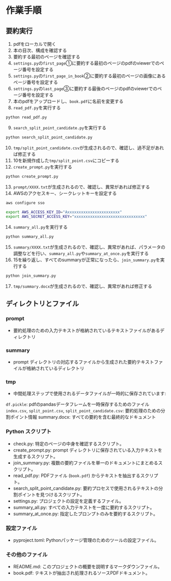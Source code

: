 # 作業手順
## 要約実行
1. pdfをローカルで開く
2. 本の目次、構成を確認する
3. 要約する最初のページを確認する
4. `settings.py`の`first_page`①に要約する最初のページのpdfのviewerでのページ番号を設定する
5. `settings.py`の`first_page_in_book`②に要約する最初のページの画像にあるページ番号を設定する
6. `settings.py`の`last_page`③に要約する最後のページのpdfのviewerでのページ番号を設定する
7. 本のpdfをアップロードし、`book.pdf`に名前を変更する
8. `read_pdf.py`を実行する
```bash
python read_pdf.py
```
9. `search_split_point_candidate.py`を実行する
```bash
python search_split_point_candidate.py
```
10. `tmp/split_point_candidate.csv`が生成されるので、確認し、過不足があれば修正する
11. 10を新規作成した`tmp/split_point.csv`にコピーする
12. `create_prompt.py`を実行する
```bash
python create_prompt.py
```
13. `prompt/XXXX.txt`が生成されるので、確認し、異常があれば修正する
14. AWSのアクセスキー、シークレットキーを設定する
```bash
aws configure sso

export AWS_ACCESS_KEY_ID="Axxxxxxxxxxxxxxxxxxxxxxx"
export AWS_SECRET_ACCESS_KEY="xxxxxxxxxxxxxxxxxxxxxxxxxxxxxxx"
```
14. `summary_all.py`を実行する
```bash
python summary_all.py
```
15. `summary/XXXX.txt`が生成されるので、確認し、異常があれば、パラメータの調整などを行い、`summary_all.py`や`summary_at_once.py`を実行する
16. 15を繰り返し、すべてのsummaryが正常になったら、`join_summary.py`を実行する
```bash
python join_summary.py
```
17. `tmp/summary.docx`が生成されるので、確認し、異常があれば修正する


## ディレクトリとファイル
### prompt
- 要約処理のための入力テキストが格納されているテキストファイルがあるディレクトリ
### summary
- prompt ディレクトリの対応するファイルから生成された要約テキストファイルが格納されているディレクトリ
### tmp
- 中間処理ステップで使用されるデータファイルが一時的に保存されています:

`df.pickle`: pdfのpandasデータフレームを一時保存するためのファイル  
`index.csv`, `split_point.csv`, `split_point_candidate.csv`: 要約処理のための分割ポイント情報
summary.docx: すべての要約を含む最終的なドキュメント

### Python スクリプト
- check.py: 特定のページの中身を確認するスクリプト。
- create_prompt.py: prompt ディレクトリに保存されている入力テキストを生成するスクリプト。
- join_summary.py: 複数の要約ファイルを単一のドキュメントにまとめるスクリプト。
- read_pdf.py: PDFファイル (`book.pdf`) からテキストを抽出するスクリプト。
- search_split_point_candidate.py: 要約プロセスで使用されるテキストの分割ポイントを見つけるスクリプト。
- settings.py: プロジェクトの設定を定義するファイル。
- summary_all.py: すべての入力テキストを一度に要約するスクリプト。
- summary_at_once.py: 指定したプロンプトのみを要約するスクリプト。

### 設定ファイル
- pyproject.toml: Pythonパッケージ管理のためのツールの設定ファイル。

### その他のファイル
- README.md: このプロジェクトの概要を説明するマークダウンファイル。
- book.pdf: テキストが抽出され処理されるソースPDFドキュメント。